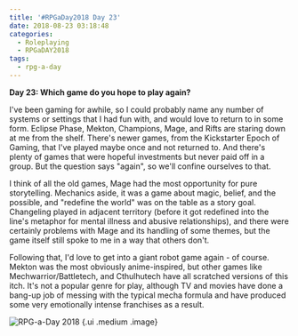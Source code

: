 ```yaml
---
title: '#RPGaDay2018 Day 23'
date: 2018-08-23 03:18:48
categories:
  - Roleplaying
  - RPGaDAY2018
tags:
  - rpg-a-day
---
```


**Day 23: Which game do you hope to play again?**

I've been gaming for awhile, so I could probably name any number of systems or settings that I had fun with, and would love to return to in some form. Eclipse Phase, Mekton, Champions, Mage, and Rifts are staring down at me from the shelf. There's newer games, from the Kickstarter Epoch of Gaming, that I've played maybe once and not returned to. And there's plenty of games that were hopeful investments but never paid off in a group. But the question says "again", so we'll confine ourselves to that.

<!-- more -->

I think of all the old games, Mage had the most opportunity for pure storytelling. Mechanics aside, it was a game about magic, belief, and the possible, and "redefine the world" was on the table as a story goal. Changeling played in adjacent territory (before it got redefined into the line's metaphor for mental illness and abusive relationships), and there were certainly problems with Mage and its handling of some themes, but the game itself still spoke to me in a way that others don't.

Following that, I'd love to get into a giant robot game again - of course. Mekton was the most obviously anime-inspired, but other games like Mechwarrior/Battletech, and Cthulhutech have all scratched versions of this itch. It's not a popular genre for play, although TV and movies have done a bang-up job of messing with the typical mecha formula and have produced some very emotionally intense franchises as a result.

![RPG-a-Day 2018](/assets/rpg/RPG-a-Day%202018.jpg) {.ui .medium .image}